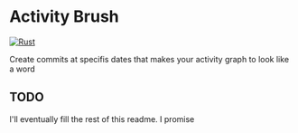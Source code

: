 # Activity Brush

[![Rust](https://github.com/mikolasan/activity-brush/actions/workflows/rust.yml/badge.svg?branch=master)](https://github.com/mikolasan/activity-brush/actions/workflows/rust.yml)

Create commits at specifis dates that makes your activity graph to look like a word

## TODO

I'll eventually fill the rest of this readme. I promise
